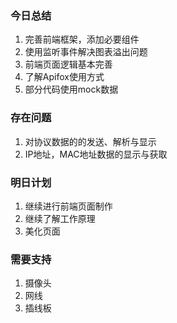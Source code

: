 ### 今日总结
1. 完善前端框架，添加必要组件
2. 使用监听事件解决图表溢出问题
3. 前端页面逻辑基本完善
4. 了解Apifox使用方式
5. 部分代码使用mock数据

### 存在问题
1. 对协议数据的的发送、解析与显示
2. IP地址，MAC地址数据的显示与获取

### 明日计划
1. 继续进行前端页面制作
2. 继续了解工作原理
3. 美化页面

### 需要支持
1. 摄像头
2. 网线
3. 插线板


